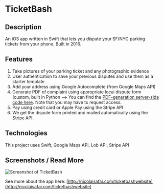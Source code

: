 # TicketBash
## Description
An iOS app written in Swift that lets you dispute your SF/NYC parking tickets from your phone. Built in 2016.

## Features
1. Take pictures of your parking ticket and any photographic evidence
2. User authentication to save your previous disputes and use them as a starter template
3. Add your address using Google Autocomplete (from Google Maps API)
4. Generate PDF of complaint using appropriate local dispute form (custom, built in Python
   --> You can find the [PDF-generation server-side code here]((https://bitbucket.org/adamreis/ticketbash-server/src/master/)). Note that you may have to request access.
5. Pay using credit card or Apple Pay using the Stripe API
6. We get the dispute form printed and mailed automatically using the Stripe API.

## Technologies
This project uses Swift, Google Maps API, Lob API, Stripe API

## Screenshots / Read More
![Screenshot of TicketBash](https://www.dropbox.com/s/023rtrfxbqhp5v2/Screenshot%202018-12-13%2014.39.46.png)

See more about the app here: [http://nicolaisafai.com/ticketbashwebsite](http://nicolaisafai.com/ticketbashwebsite)
